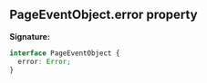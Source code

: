 ## PageEventObject.error property

**Signature:**

```typescript
interface PageEventObject {
  error: Error;
}
```
